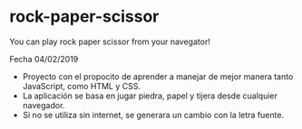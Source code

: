 # rock-paper-scissor
You can play rock paper scissor from your navegator!

Fecha 04/02/2019
* Proyecto con el propocito de aprender a manejar de mejor manera tanto JavaScript, como HTML y CSS.
* La aplicación se basa en jugar piedra, papel y tijera desde cualquier navegador.
* Si no se utiliza sin internet, se generara un cambio con la letra fuente.
